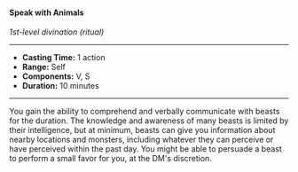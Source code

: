 #### Speak with Animals
*1st-level divination (ritual)*
___
- **Casting Time:** 1 action
- **Range:** Self
- **Components:** V, S
- **Duration:** 10 minutes
___
You gain the ability to comprehend and verbally communicate with beasts for the duration. The knowledge and awareness of many beasts is limited by their intelligence, but at minimum, beasts can give you information about nearby locations and monsters, including whatever they can perceive or have perceived within the past day. You might be able to persuade a beast to perform a small favor for you, at the DM's discretion.